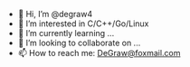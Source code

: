- 👋 Hi, I’m @degraw4
- 👀 I’m interested in C/C++/Go/Linux
- 🌱 I’m currently learning ...
- 💞️ I’m looking to collaborate on ...
- 📫 How to reach me: DeGraw@foxmail.com

<!---
degraw4/degraw4 is a ✨ special ✨ repository because its `README.md` (this file) appears on your GitHub profile.
You can click the Preview link to take a look at your changes.
--->
